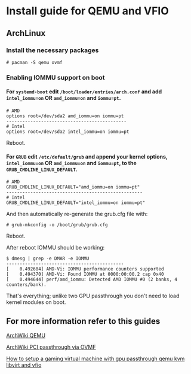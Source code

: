 # Install guide for QEMU and VFIO
## ArchLinux
### Install the necessary packages
```
# pacman -S qemu ovmf
```

### Enabling IOMMU support on boot
#### For `systemd-boot` edit `/boot/loader/entries/arch.conf` and add `intel_iommu=on` **OR** `amd_iommu=on` and `iommu=pt`.
```
# AMD
options root=/dev/sda2 amd_iommu=on iommu=pt
---------------------------------------------
# Intel
options root=/dev/sda2 intel_iommu=on iommu=pt
```
Reboot.

#### For `GRUB` edit `/etc/default/grub` and append your kernel options, `intel_iommu=on` **OR** `amd_iommu=on` and `iommu=pt`, to the `GRUB_CMDLINE_LINUX_DEFAULT`.
```
# AMD
GRUB_CMDLINE_LINUX_DEFAULT="amd_iommu=on iommu=pt"
---------------------------------------------------
# Intel
GRUB_CMDLINE_LINUX_DEFAULT="intel_iommu=on iommu=pt"
```
And then automatically re-generate the grub.cfg file with:
```
# grub-mkconfig -o /boot/grub/grub.cfg
```
Reboot.

After reboot IOMMU should be working:
```
$ dmesg | grep -e DMAR -e IOMMU
--------------------------------------------
[    0.492684] AMD-Vi: IOMMU performance counters supported
[    0.494370] AMD-Vi: Found IOMMU at 0000:00:00.2 cap 0x40
[    0.494644] perf/amd_iommu: Detected AMD IOMMU #0 (2 banks, 4 counters/bank).
```

That's everything; unlike two GPU passthrough you don't need to load kernel modules on boot.

## For more information refer to this guides
[ArchWiki QEMU](https://wiki.archlinux.org/index.php/QEMU)

[ArchWiki PCI passthrough via OVMF](https://wiki.archlinux.org/index.php/PCI_passthrough_via_OVMF)

[How to setup a gaming virtual machine with gpu passthrough qemu kvm libvirt and vfio](https://www.se7ensins.com/forums/threads/how-to-setup-a-gaming-virtual-machine-with-gpu-passthrough-qemu-kvm-libvirt-and-vfio.1371980/)
